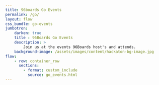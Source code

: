 ```yaml
---
title: 96boards Go Events
permalink: /go/
layout: flow
css_bundle: go-events
jumbotron:
    darken: true
    title : 96Boards Go Events
    description: >
        Join us at the events 96Boards host's and attends.
    background-image: /assets/images/content/hackaton-bg-image.jpg
flow:
    - row: container_row
      sections:
        - format: custom_include
          source: go_events.html
---
```

